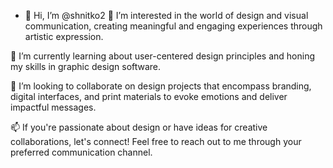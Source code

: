 - 👋 Hi, I’m @shnitko2
👀 I’m interested in the world of design and visual communication, creating meaningful and engaging experiences through artistic expression.

🌱 I’m currently learning about user-centered design principles and honing my skills in graphic design software.

💞️ I’m looking to collaborate on design projects that encompass branding, digital interfaces, and print materials to evoke emotions and deliver impactful messages.

📫 If you're passionate about design or have ideas for creative collaborations, let's connect! Feel free to reach out to me through your preferred communication channel.

<!---
shnitko2/shnitko2 is a ✨ special ✨ repository because its `README.md` (this file) appears on your GitHub profile.
You can click the Preview link to take a look at your changes.
--->
